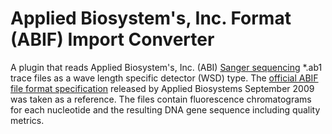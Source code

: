 # Applied Biosystem's, Inc. Format (ABIF) Import Converter
A plugin that reads Applied Biosystem's, Inc. (ABI) [Sanger sequencing](https://en.wikipedia.org/wiki/Sanger_sequencing) *.ab1 trace files as a wave length specific detector (WSD) type. The [official ABIF file format specification](http://www.appliedbiosystems.com/support/software_community/ABIF_File_Format.pdf) released by Applied Biosystems September 2009 was taken as a reference. The files contain fluorescence chromatograms for each nucleotide and the resulting DNA gene sequence including quality metrics.
